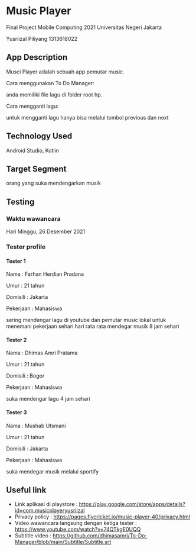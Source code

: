 # Music Player

Final Project Mobile Computing 2021
Universitas Negeri Jakarta

Yusriizal Piliyang 
1313618022

## App Description

Musci Player adalah sebuah app pemutar music. 

Cara menggunakan To Do Manager:

anda memiliki file lagu di folder root hp.

Cara mengganti lagu:

untuk mengganti lagu hanya bisa melalui tombol previous dan next

## Technology Used

Android Studio, Kotlin

## Target Segment

orang yang suka mendengarkan musik

## Testing

### Waktu wawancara

Hari Minggu, 26 Desember 2021

### Tester profile

#### Tester 1

Nama      : Farhan Herdian Pradana

Umur      : 21 tahun

Domisili  : Jakarta

Pekerjaan : Mahasiswa

sering mendengar lagu di youtube dan pemutar music lokal untuk menemani pekerjaan sehari hari rata rata mendegar musik 8 jam sehari
 
#### Tester 2

Nama      : Dhimas Amri Pratama

Umur      : 21 tahun

Domisili  : Bogor

Pekerjaan : Mahasiswa

suka mendengar lagu 4 jam sehari
  
#### Tester 3

Nama      : Mushab Utsmani

Umur      : 21 tahun

Domisili  : Jakarta

Pekerjaan : Mahasiswa

suka mendegar musik melalui sportify
  
## Useful link

- Link aplikasi di playstore : https://play.google.com/store/apps/details?id=com.musicplayeryusriizal
- Privacy policy : https://pages.flycricket.io/music-player-40/privacy.html
- Video wawancara langsung dengan ketiga tester : https://www.youtube.com/watch?v=74QTkgE0UQQ
- Subtitle video : https://github.com/dhimasamri/To-Do-Manager/blob/main/Subtitle/Subtitle.srt
